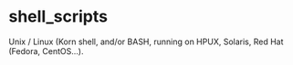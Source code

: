 shell_scripts
=============

Unix / Linux (Korn shell, and/or BASH, running on HPUX, Solaris, Red Hat (Fedora, CentOS...). 